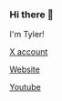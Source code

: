 ### Hi there 👋

I'm Tyler!

[X account](https://twitter.com/tylertracy321)

[Website](https://tylertracy.com)

[Youtube](https://www.youtube.com/channel/UCUdKa40A3qNa1cN2gK9Qb8g)

